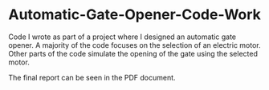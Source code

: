 # Automatic-Gate-Opener-Code-Work
Code I wrote as part of a project where I designed an automatic gate opener. A majority of the code focuses on the
selection of an electric motor. Other parts of the code simulate the opening of the gate using the selected motor. 

The final report can be seen in the PDF document. 


